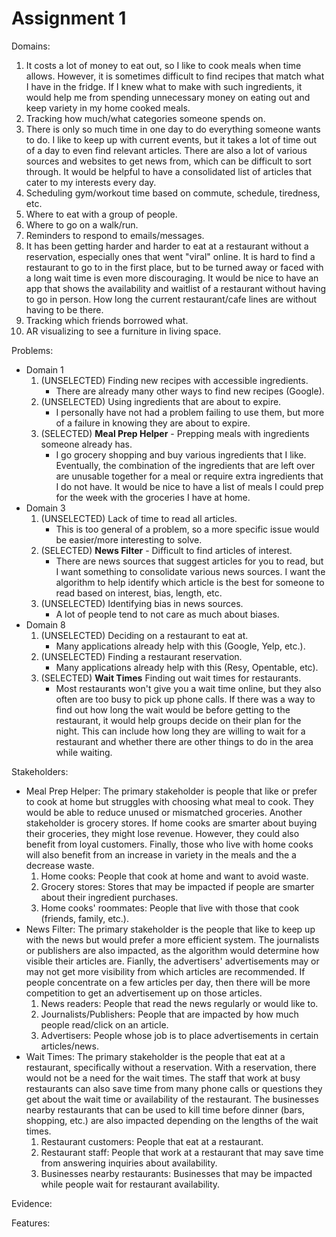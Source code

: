 # Assignment 1

Domains:
1. It costs a lot of money to eat out, so I like to cook meals when time allows. However, it is sometimes difficult to find recipes that match what I have in the fridge. If I knew what to make with such ingredients, it would help me from spending unnecessary money on eating out and keep variety in my home cooked meals.
2. Tracking how much/what categories someone spends on.
3. There is only so much time in one day to do everything someone wants to do. I like to keep up with current events, but it takes a lot of time out of a day to even find relevant articles. There are also a lot of various sources and websites to get news from, which can be difficult to sort through. It would be helpful to have a consolidated list of articles that cater to my interests every day.
4. Scheduling gym/workout time based on commute, schedule, tiredness, etc.
5. Where to eat with a group of people.
6. Where to go on a walk/run.
7. Reminders to respond to emails/messages.
8. It has been getting harder and harder to eat at a restaurant without a reservation, especially ones that went "viral" online. It is hard to find a restaurant to go to in the first place, but to be turned away or faced with a long wait time is even more discouraging. It would be nice to have an app that shows the availability and waitlist of a restaurant without having to go in person. 
How long the current restaurant/cafe lines are without having to be there.
9. Tracking which friends borrowed what.
10. AR visualizing to see a furniture in living space.

Problems:
- Domain 1
  1. (UNSELECTED) Finding new recipes with accessible ingredients.
     - There are already many other ways to find new recipes (Google). 
  2. (UNSELECTED) Using ingredients that are about to expire.
     - I personally have not had a problem failing to use them, but more of a failure in knowing they are about to expire.
  3. (SELECTED) **Meal Prep Helper** - Prepping meals with ingredients someone already has.
     - I go grocery shopping and buy various ingredients that I like. Eventually, the combination of the ingredients that are left over are unusable together for a meal or require extra ingredients that I do not have. It would be nice to have a list of meals I could prep for the week with the groceries I have at home.
- Domain 3
  1. (UNSELECTED) Lack of time to read all articles.
     - This is too general of a problem, so a more specific issue would be easier/more interesting to solve.
  2. (SELECTED) **News Filter** - Difficult to find articles of interest.
     - There are news sources that suggest articles for you to read, but I want something to consolidate various news sources. I want the algorithm to help identify which article is the best for someone to read based on interest, bias, length, etc.
  3. (UNSELECTED) Identifying bias in news sources.
     - A lot of people tend to not care as much about biases.
- Domain 8
  1. (UNSELECTED) Deciding on a restaurant to eat at.
     - Many applications already help with this (Google, Yelp, etc.).
  2. (UNSELECTED) Finding a restaurant reservation.
     - Many applications already help with this (Resy, Opentable, etc).
  3. (SELECTED) **Wait Times** Finding out wait times for restaurants.
     - Most restaurants won't give you a wait time online, but they also often are too busy to pick up phone calls. If there was a way to find out how long the wait would be before getting to the restaurant, it would help groups decide on their plan for the night. This can include how long they are willing to wait for a restaurant and whether there are other things to do in the area while waiting.

Stakeholders:
- Meal Prep Helper: The primary stakeholder is people that like or prefer to cook at home but struggles with choosing what meal to cook. They would be able to reduce unused or mismatched groceries. Another stakeholder is grocery stores. If home cooks are smarter about buying their groceries, they might lose revenue. However, they could also benefit from loyal customers. Finally, those who live with home cooks will also benefit from an increase in variety in the meals and the a decrease waste.
  1. Home cooks: People that cook at home and want to avoid waste. 
  2. Grocery stores: Stores that may be impacted if people are smarter about their ingredient purchases.
  3. Home cooks' roommates: People that live with those that cook (friends, family, etc.).
- News Filter: The primary stakeholder is the people that like to keep up with the news but would prefer a more efficient system. The journalists or publishers are also impacted, as the algorithm would determine how visible their articles are. Fianlly, the advertisers' advertisements may or may not get more visibility from which articles are recommended. If people concentrate on a few articles per day, then there will be more competition to get an advertisement up on those articles.
  1. News readers: People that read the news regularly or would like to.
  2. Journalists/Publishers: People that are impacted by how much people read/click on an article.
  3. Advertisers: People whose job is to place advertisements in certain articles/news.
- Wait Times: The primary stakeholder is the people that eat at a restaurant, specifically without a reservation. With a reservation, there would not be a need for the wait times. The staff that work at busy restaurants can also save time from many phone calls or questions they get about the wait time or availability of the restaurant. The businesses nearby restaurants that can be used to kill time before dinner (bars, shopping, etc.) are also impacted depending on the lengths of the wait times.
  1. Restaurant customers: People that eat at a restaurant.
  2. Restaurant staff: People that work at a restaurant that may save time from answering inquiries about availability.
  3. Businesses nearby restaurants: Businesses that may be impacted while people wait for restaurant availability.

Evidence:

Features:
